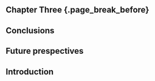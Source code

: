 ## Chapter Three {.page_break_before}

## Conclusions

## Future prespectives


## Introduction







